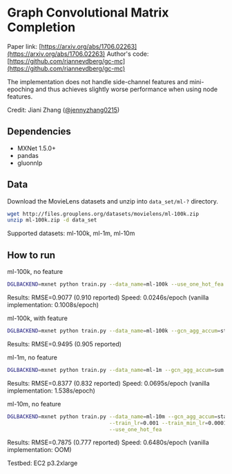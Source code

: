 # Graph Convolutional Matrix Completion

Paper link: [https://arxiv.org/abs/1706.02263](https://arxiv.org/abs/1706.02263)
Author's code: [https://github.com/riannevdberg/gc-mc](https://github.com/riannevdberg/gc-mc)

The implementation does not handle side-channel features and mini-epoching and thus achieves
slightly worse performance when using node features.

Credit: Jiani Zhang ([@jennyzhang0215](https://github.com/jennyzhang0215))

## Dependencies
* MXNet 1.5.0+
* pandas
* gluonnlp

## Data

Download the MovieLens datasets and unzip into `data_set/ml-?` directory.

```bash
wget http://files.grouplens.org/datasets/movielens/ml-100k.zip
unzip ml-100k.zip -d data_set
```

Supported datasets: ml-100k, ml-1m, ml-10m

## How to run

ml-100k, no feature
```bash
DGLBACKEND=mxnet python train.py --data_name=ml-100k --use_one_hot_fea --gcn_agg_accum=stack
```
Results: RMSE=0.9077 (0.910 reported)
Speed: 0.0246s/epoch (vanilla implementation: 0.1008s/epoch)

ml-100k, with feature
```bash
DGLBACKEND=mxnet python train.py --data_name=ml-100k --gcn_agg_accum=stack
```
Results: RMSE=0.9495 (0.905 reported)

ml-1m, no feature
```bash
DGLBACKEND=mxnet python train.py --data_name=ml-1m --gcn_agg_accum=sum --use_one_hot_fea
```
Results: RMSE=0.8377 (0.832 reported)
Speed: 0.0695s/epoch (vanilla implementation: 1.538s/epoch)

ml-10m, no feature
```bash
DGLBACKEND=mxnet python train.py --data_name=ml-10m --gcn_agg_accum=stack --gcn_dropout=0.3 \
                                 --train_lr=0.001 --train_min_lr=0.0001 --train_max_iter=15000 \
                                 --use_one_hot_fea
```
Results: RMSE=0.7875 (0.777 reported)
Speed: 0.6480s/epoch (vanilla implementation: OOM)

Testbed: EC2 p3.2xlarge
